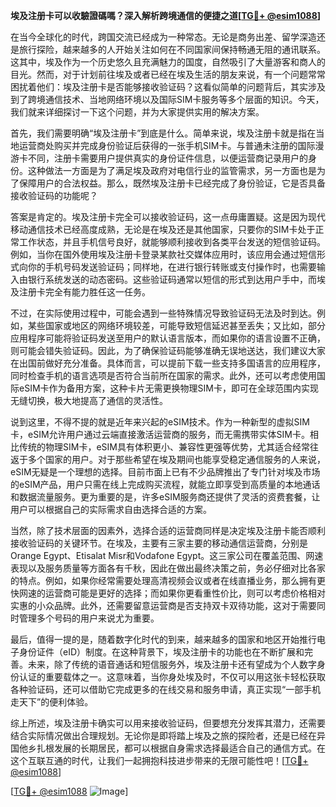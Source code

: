 **埃及注册卡可以收驗證碼嗎？深入解析跨境通信的便捷之道[[TG💪+ @esim1088](https://t.me/s/esim1088)]**

在当今全球化的时代，跨国交流已经成为一种常态。无论是商务出差、留学深造还是旅行探险，越来越多的人开始关注如何在不同国家间保持畅通无阻的通讯联系。这其中，埃及作为一个历史悠久且充满魅力的国度，自然吸引了大量游客和商人的目光。然而，对于计划前往埃及或者已经在埃及生活的朋友来说，有一个问题常常困扰着他们：埃及注册卡是否能够接收验证码？这看似简单的问题背后，其实涉及到了跨境通信技术、当地网络环境以及国际SIM卡服务等多个层面的知识。今天，我们就来详细探讨一下这个问题，并为大家提供实用的解决方案。

首先，我们需要明确“埃及注册卡”到底是什么。简单来说，埃及注册卡就是指在当地运营商处购买并完成身份验证后获得的一张手机SIM卡。与普通未注册的国际漫游卡不同，注册卡需要用户提供真实的身份证件信息，以便运营商记录用户的身份。这种做法一方面是为了满足埃及政府对电信行业的监管需求，另一方面也是为了保障用户的合法权益。那么，既然埃及注册卡已经完成了身份验证，它是否具备接收验证码的功能呢？

答案是肯定的。埃及注册卡完全可以接收验证码，这一点毋庸置疑。这是因为现代移动通信技术已经高度成熟，无论是在埃及还是其他国家，只要你的SIM卡处于正常工作状态，并且手机信号良好，就能够顺利接收到各类平台发送的短信验证码。例如，当你在国外使用埃及注册卡登录某款社交媒体应用时，该应用会通过短信形式向你的手机号码发送验证码；同样地，在进行银行转账或支付操作时，也需要输入由银行系统发送的动态密码。这些验证码通常以短信的形式到达用户手中，而埃及注册卡完全有能力胜任这一任务。

不过，在实际使用过程中，可能会遇到一些特殊情况导致验证码无法及时到达。例如，某些国家或地区的网络环境较差，可能导致短信延迟甚至丢失；又比如，部分应用程序可能将验证码发送至用户的默认语言版本，而如果你的语言设置不正确，则可能会错失验证码。因此，为了确保验证码能够准确无误地送达，我们建议大家在出国前做好充分准备。具体而言，可以提前下载一些支持多国语言的应用程序，同时检查手机的语言选项是否符合当前所在国家的需求。此外，还可以考虑使用国际eSIM卡作为备用方案，这种卡片无需更换物理SIM卡，即可在全球范围内实现无缝切换，极大地提高了通信的灵活性。

说到这里，不得不提的就是近年来兴起的eSIM技术。作为一种新型的虚拟SIM卡，eSIM允许用户通过云端直接激活运营商的服务，而无需携带实体SIM卡。相比传统的物理SIM卡，eSIM具有体积更小、兼容性更强等优势，尤其适合经常往返于多个国家的用户。对于那些希望在埃及期间也能享受稳定通信服务的人来说，eSIM无疑是一个理想的选择。目前市面上已有不少品牌推出了专门针对埃及市场的eSIM产品，用户只需在线上完成购买流程，就能立即享受到高质量的本地通话和数据流量服务。更为重要的是，许多eSIM服务商还提供了灵活的资费套餐，让用户可以根据自己的实际需求自由选择合适的方案。

当然，除了技术层面的因素外，选择合适的运营商同样是决定埃及注册卡能否顺利接收验证码的关键环节。在埃及，主要有三家主要的移动通信运营商，分别是Orange Egypt、Etisalat Misr和Vodafone Egypt。这三家公司在覆盖范围、网速表现以及服务质量等方面各有千秋，因此在做出最终决策之前，务必仔细对比各家的特点。例如，如果你经常需要处理高清视频会议或者在线直播业务，那么拥有更快网速的运营商可能是更好的选择；而如果你更看重性价比，则可以考虑价格相对实惠的小众品牌。此外，还需要留意运营商是否支持双卡双待功能，这对于需要同时管理多个号码的用户来说尤为重要。

最后，值得一提的是，随着数字化时代的到来，越来越多的国家和地区开始推行电子身份证件（eID）制度。在这种背景下，埃及注册卡的功能也在不断扩展和完善。未来，除了传统的语音通话和短信服务外，埃及注册卡还有望成为个人数字身份认证的重要载体之一。这意味着，当你身处埃及时，不仅可以用这张卡轻松获取各种验证码，还可以借助它完成更多的在线交易和服务申请，真正实现“一部手机走天下”的便利体验。

综上所述，埃及注册卡确实可以用来接收验证码，但要想充分发挥其潜力，还需要结合实际情况做出合理规划。无论你是即将踏上埃及之旅的探险者，还是已经在异国他乡扎根发展的长期居民，都可以根据自身需求选择最适合自己的通信方式。在这个互联互通的时代，让我们一起拥抱科技进步带来的无限可能性吧！[[TG💪+ @esim1088](https://t.me/s/esim1088)]

[[TG💪+ @esim1088](https://t.me/s/esim1088) ![Image](https://i.postimg.cc/4NQfJmqS/Snipaste-2025-05-13-00-14-12.png)]